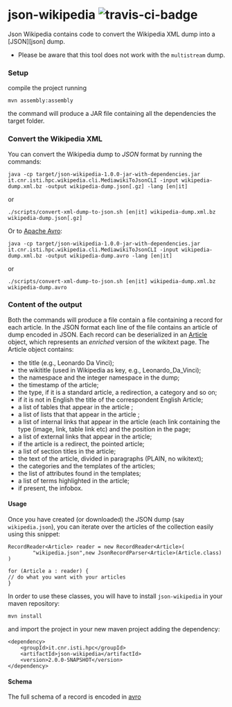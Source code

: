json-wikipedia ![travis-ci-badge](https://travis-ci.org/diegoceccarelli/json-wikipedia.svg?branch=master) 
==============

 Json Wikipedia contains code to convert the Wikipedia XML dump into a [JSON][json] dump.

 - Please be aware that this tool does not work with the `multistream` dump.

### Setup ###

compile the project running

    mvn assembly:assembly

the command will produce a JAR file containing all the dependencies the target folder.

### Convert the Wikipedia XML ###


You can convert the Wikipedia dump to *JSON* format by running the commands:

    java -cp target/json-wikipedia-1.0.0-jar-with-dependencies.jar it.cnr.isti.hpc.wikipedia.cli.MediawikiToJsonCLI -input wikipedia-dump.xml.bz -output wikipedia-dump.json[.gz] -lang [en|it]

or

	./scripts/convert-xml-dump-to-json.sh [en|it] wikipedia-dump.xml.bz wikipedia-dump.json[.gz]

Or to [Apache Avro](https://avro.apache.org):


    java -cp target/json-wikipedia-1.0.0-jar-with-dependencies.jar it.cnr.isti.hpc.wikipedia.cli.MediawikiToJsonCLI -input wikipedia-dump.xml.bz -output wikipedia-dump.avro -lang [en|it]

or

	./scripts/convert-xml-dump-to-json.sh [en|it] wikipedia-dump.xml.bz wikipedia-dump.avro

### Content of the output

Both the commands will produce a file contain a file containing a record for each article. In the JSON format each line of the file contains an article
of dump encoded in JSON. Each record can be deserialized in an [Article](https://github.com/diegoceccarelli/json-wikipedia/blob/master/src/main/java/it/cnr/isti/hpc/wikipedia/article/Article.java) object, which represents an 
_enriched_ version of the wikitext page. The Article object contains:


  * the title (e.g., Leonardo Da Vinci);
  * the wikititle (used in Wikipedia as key, e.g., Leonardo\_Da\_Vinci);
  * the namespace and the integer namespace in the dump;
  * the timestamp of the article;
  * the type, if it is a standard article, a redirection, a category and so on;
  * if it is not in English the title of the correspondent English Article;
  * a list of  tables that appear in the article ;
  * a list of lists that  that appear in the article ;
  * a list  of internal links that appear in the article (each link containing the type (image, link, table link etc) and the position in the page;
  * a list of external links that appear in the article;
  * if the article  is a redirect, the pointed article;
  * a list of section titles in the article;
  * the text of the article, divided in paragraphs (PLAIN, no wikitext);
  * the categories and the templates of the articles;
  * the list of attributes found in the templates;
  * a list of terms highlighted in the article;
  * if present, the infobox.

#### Usage ####

Once you have created (or downloaded) the JSON dump (say `wikipedia.json`), you can iterate over the articles of the collection
easily using this snippet:

    RecordReader<Article> reader = new RecordReader<Article>(
			"wikipedia.json",new JsonRecordParser<Article>(Article.class)
    )

    for (Article a : reader) {
	// do what you want with your articles
    }

In order to use these classes, you will have to install `json-wikipedia` in your maven repository:

    mvn install

and import the project in your new maven project adding the dependency:

    <dependency>
	    <groupId>it.cnr.isti.hpc</groupId>
		<artifactId>json-wikipedia</artifactId>
		<version>2.0.0-SNAPSHOT</version>
	</dependency>

#### Schema ####

The full schema of a record is encoded in [avro](src/main/avro/article.avsc)

